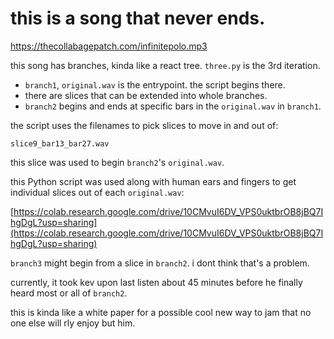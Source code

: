 # this is a song that never ends.

 https://thecollabagepatch.com/infinitepolo.mp3

this song has branches, kinda like a react tree. `three.py` is the 3rd iteration.

- `branch1`, `original.wav` is the entrypoint. the script begins there.
- there are slices that can be extended into whole branches.
- `branch2` begins and ends at specific bars in the `original.wav` in `branch1`.

the script uses the filenames to pick slices to move in and out of:

```
slice9_bar13_bar27.wav
```

this slice was used to begin `branch2`'s `original.wav`.

this Python script was used along with human ears and fingers to get individual slices out of each `original.wav`:

[https://colab.research.google.com/drive/10CMvuI6DV_VPS0uktbrOB8jBQ7IhgDgL?usp=sharing](https://colab.research.google.com/drive/10CMvuI6DV_VPS0uktbrOB8jBQ7IhgDgL?usp=sharing)

`branch3` might begin from a slice in `branch2`. i dont think that's a problem.

currently, it took kev upon last listen about 45 minutes before he finally heard most or all of `branch2`.

this is kinda like a white paper for a possible cool new way to jam that no one else will rly enjoy but him.